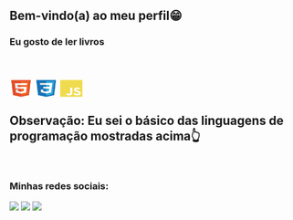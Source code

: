 ## Bem-vindo(a) ao meu perfil😁 

 <div>
   <h3>Eu gosto de ler livros</h3>
   <h1></h1>
</div>
    
<div style="display: inline_block">
<br>
 <img align="center" alt="HTML" height="30" width="40" src="https://raw.githubusercontent.com/devicons/devicon/master/icons/html5/html5-original.svg">
 <img align="center" alt="CSS" height="30" width="40" src="https://raw.githubusercontent.com/devicons/devicon/master/icons/css3/css3-original.svg">
 <img align="center" alt="Js" height="30" width="40" src="https://raw.githubusercontent.com/devicons/devicon/master/icons/javascript/javascript-plain.svg">
</div>

<h2>Observação: Eu sei o básico das linguagens de programação mostradas acima👆</h2>

<br>
 
### Minhas redes sociais:
 
<div> 
  <a href="https://www.youtube.com/kevy0012" target="_blank"><img src="https://img.shields.io/badge/YouTube-FF0000?style=for-the-badge&logo=youtube&logoColor=white" target="_blank"></a>
  <a href="https://discord.gg/5DVhGKVf4h" target="_blank"><img src="https://img.shields.io/badge/Discord-7289DA?style=for-the-badge&logo=discord&logoColor=white" target="_blank"></a> 
  <a href = "mailto:..."><img src="https://img.shields.io/badge/-Gmail-%23333?style=for-the-badge&logo=gmail&logoColor=white" target="_blank"></a>
</div>

